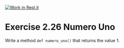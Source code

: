 [![Work in Repl.it](https://classroom.github.com/assets/work-in-replit-14baed9a392b3a25080506f3b7b6d57f295ec2978f6f33ec97e36a161684cbe9.svg)](https://classroom.github.com/online_ide?assignment_repo_id=5375002&assignment_repo_type=AssignmentRepo)
# Exercise 2.26 Numero Uno

Write a method `def numero_uno()` that returns the value 1.
